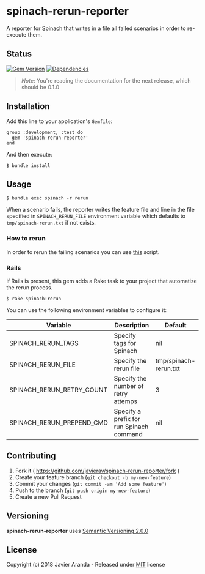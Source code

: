 # spinach-rerun-reporter

A reporter for [Spinach](https://github.com/codegram/spinach) that writes in a
file all failed scenarios in order to re-execute them.


## Status

[![Gem Version](https://badge.fury.io/rb/spinach-rerun-reporter.svg)](https://badge.fury.io/rb/spinach-rerun-reporter)
[![Dependencies](https://gemnasium.com/badges/github.com/javierav/spinach-rerun-reporter.svg)](https://gemnasium.com/github.com/javierav/spinach-rerun-reporter)

> *Note*: You're reading the documentation for the next release, which should be 0.1.0


## Installation

Add this line to your application's `Gemfile`:

```
group :development, :test do
  gem 'spinach-rerun-reporter'
end
```

And then execute:

```
$ bundle install
```

## Usage

```
$ bundle exec spinach -r rerun
```

When a scenario fails, the reporter writes the feature file and line in the file
specified in `SPINACH_RERUN_FILE` environment variable which defaults to
`tmp/spinach-rerun.txt` if not exists.

### How to rerun

In order to rerun the failing scenarios you can use [this](examples/rerun.sh)
script.

### Rails

If Rails is present, this gem adds a Rake task to your project that automatize
the rerun process.

```
$ rake spinach:rerun
```

You can use the following environment variables to configure it:

| Variable | Description | Default |
| --- | --- | --- |
| SPINACH_RERUN_TAGS | Specify tags for Spinach | nil |
| SPINACH_RERUN_FILE | Specify the rerun file | tmp/spinach-rerun.txt |
| SPINACH_RERUN_RETRY_COUNT | Specify the number of retry attemps | 3 |
| SPINACH_RERUN_PREPEND_CMD | Specify a prefix for run Spinach command | nil |


## Contributing

1. Fork it ( https://github.com/javierav/spinach-rerun-reporter/fork )
2. Create your feature branch (`git checkout -b my-new-feature`)
3. Commit your changes (`git commit -am 'Add some feature'`)
4. Push to the branch (`git push origin my-new-feature`)
5. Create a new Pull Request


## Versioning

**spinach-rerun-reporter** uses [Semantic Versioning 2.0.0](http://semver.org)


## License

Copyright (c) 2018 Javier Aranda - Released under [MIT](LICENSE) license
